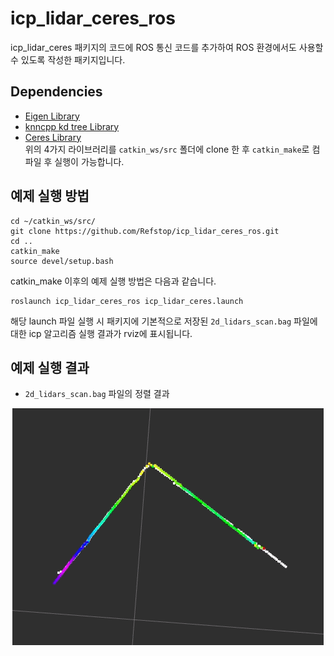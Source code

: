 # icp_lidar_ceres_ros
icp_lidar_ceres 패키지의 코드에 ROS 통신 코드를 추가하여 ROS 환경에서도 사용할 수 있도록 작성한 패키지입니다.

## Dependencies
- [Eigen Library](https://eigen.tuxfamily.org/index.php?title=Main_Page)  
- [knncpp kd tree Library](https://github.com/Rookfighter/knn-cpp)  
- [Ceres Library](https://github.com/ceres-solver/ceres-solver)  
위의 4가지 라이브러리를 `catkin_ws/src` 폴더에 clone 한 후 `catkin_make`로 컴파일 후 실행이 가능합니다.

## 예제 실행 방법
```
cd ~/catkin_ws/src/
git clone https://github.com/Refstop/icp_lidar_ceres_ros.git
cd ..
catkin_make
source devel/setup.bash
```
catkin_make 이후의 예제 실행 방법은 다음과 같습니다.
```
roslaunch icp_lidar_ceres_ros icp_lidar_ceres.launch
```
해당 launch 파일 실행 시 패키지에 기본적으로 저장된 `2d_lidars_scan.bag` 파일에 대한 icp 알고리즘 실행 결과가 rviz에 표시됩니다.

## 예제 실행 결과
- `2d_lidars_scan.bag` 파일의 정렬 결과
<p align="center"><img src="/figs/icp_lidar_ceres.gif"></p>